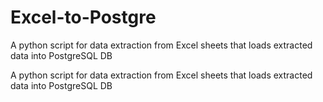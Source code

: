 # Excel-to-Postgre
A python script for data extraction from Excel sheets that loads extracted data into PostgreSQL DB

A python script for data extraction from Excel sheets that loads extracted data into PostgreSQL DB
